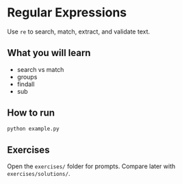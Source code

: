 # Regular Expressions

Use `re` to search, match, extract, and validate text.

## What you will learn
- search vs match
- groups
- findall
- sub

## How to run
```bash
python example.py
```

## Exercises
Open the `exercises/` folder for prompts. Compare later with `exercises/solutions/`.
